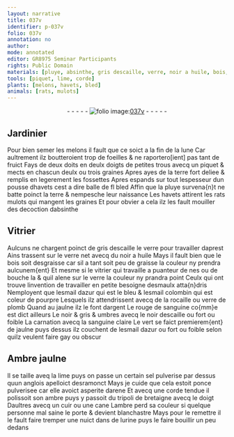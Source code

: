 ```yaml
---
layout: narrative
title: 037v
identifier: p-037v
folio: 037v
annotation: no
author:
mode: annotated
editor: GR8975 Seminar Participants
rights: Public Domain
materials: [pluye, absinthe, gris descaille, verre, noir a huile, bois, esmaulx, esmail dazur, esmail colombin, rocaille, verre de plomb, argent, sanguine, noir descaille, sanguine claire, Ambre jaulne, sel, ponce, arene, ambre, tripoli de bretaigne, cuir, cane, urine]
tools: [piquet, lime, corde]
plants: [melons, havets, bled]
animals: [rats, mulots]
---
```


<div class="folio" align="center">- - - - - <a href="http://gallica.bnf.fr/ark:/12148/btv1b10500001g/f80.image" target="_blank"><img src="https://cu-mkp.github.io/2017-workshop-edition/assets/photo-icon.png" alt="folio image: " style="display:inline-block; margin-bottom:-3px;"/>037v</a> - - - - - </div>  
  

## <span class="pro">Jardinier</span>

 
 Pour bien semer les <span class="pa">melons</span> il fault que ce soict a la <span class="tmp">fin de la
 lune</span> Car aultrement ilz boutteroient trop de foeilles & ne raportero[ient]
 pas tant de fruict Fays de <span class="ms">deux <span class="bp">doits</span> en deulx <span class="bp">doigts</span></span> de petites
 trous avecq un <span class="tl">piquet</span> & mects en chascun deulx ou trois graines
 Apres ayes de la terre fort deliee & remplis en legerement les
 fossettes Apres espands sur tout lespesseur dun pousse d<span class="pa">havets</span>
 cest a dire balle de fl <span class="pa">bled</span> Affin que la <span class="m">pluye</span> survena{n}t
 ne batte poinct la terre & nempesche leur naissance Les <span class="pa">havets</span>
 attirent les <span class="al">rats</span> <span class="al">mulots</span> qui mangent les graines Et pour obvier a cela
 ilz les fault mouiller des decoction d<span class="m">absinthe</span> 
 
 
  

## <span class="pro">Vitrier</span>

 
 Aulcuns ne chargent poinct de <span class="m">gris descaille</span> le <span class="m">verre</span> pour
 travailler daprest Ains trassent sur le <span class="m">verre</span> net avecq
 du <span class="m">noir a huile</span> Mays il fault bien que le <span class="m">bois</span> soit
 desgraisse car sil a tant soit peu de graisse la couleur
 ny prendra aulcunem{ent} Et mesme si le <span class="pro">vitrier</span> qui travaille
 a puanteur de <span class="bp">nes</span> ou de <span class="bp">bouche</span> la & quil alene sur le <span class="m">verre</span>
 la couleur ny prandra point Ceulx qui ont trouve
 linvention de travailler en petite besoigne d<span class="m">esmaulx</span> atta{n}dris
 Nemployent que l<span class="m">esmail dazur</span> qui est le bleu & l<span class="m">esmail
 colombin</span> qui est coleur de pourpre Lesquels ilz attendrissent
 avecq de la <span class="m">rocaille</span> ou <span class="m">verre de plomb</span> Quand au jaulne
 ilz le font d<span class="m">argent</span> Le rouge de <span class="m">sanguine</span> co{mm}e est dict ailleurs
 Le noir & gris & umbres avecq le <span class="m">noir descaille</span> ou fort
 ou foible La carnation avecq la <span class="m">sanguine claire</span> Le
 vert se faict premierem{ent} de jaulne puys dessus ilz couchent
 de l<span class="m">esmail dazur</span> ou fort ou foible selon quilz veulent
 faire gay ou obscur 
 
 
  

## <span class="m">Ambre jaulne</span>

 
 Il se taille aveq la <span class="tl">lime</span> puys on passe un certain <span class="m">sel</span> pulverise par
 dessus quun <span class="pl">anglois</span> apelloict desramonct Mays je cuide que cela estoit
 <span class="m">ponce</span> pulverisee car elle avoict asperite d<span class="m">arene</span> Et avecq une <span class="tl">corde</span> tendue
 il polissoit son <span class="m">ambre</span> puys y passoit du <span class="m">tripoli de <span class="pl">bretaigne</span></span> avecq
 le <span class="bp">doigt</span> Daultres avecq un <span class="m">cuir</span> ou une <span class="m">cane</span> L<span class="m">ambre</span> perd sa
 couleur si quelque personne mal saine le porte & devient blanchastre
 Mays pour le remettre il le fault faire tremper <span class="ms">une nuict</span> dans
 de l<span class="m">urine</span> puys le faire bouillir un peu dedans 
 
